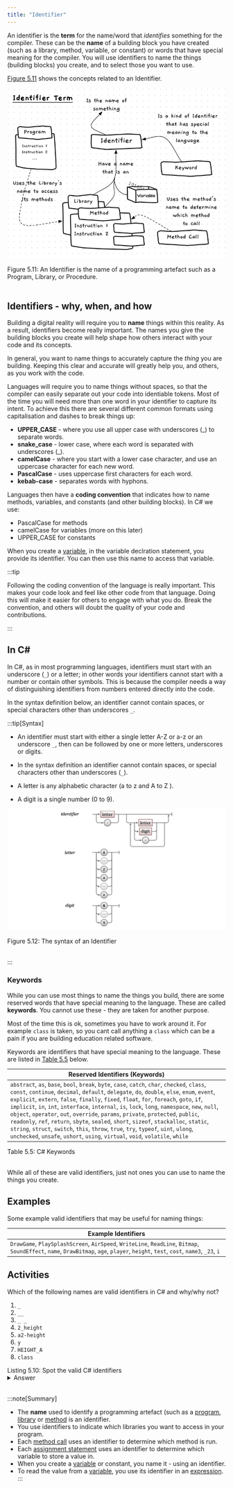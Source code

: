 ```yaml
---
title: "Identifier"
---
```


An identifier is the **term** for the name/word that *identifies* something for the compiler. These can be the **name** of a building block you have created (such as a library, method, variable, or constant) or words that have special meaning for the compiler. You will use identifiers to name the things (building blocks) you create, and to select those you want to use.

[Figure 5.11](#FigureIdentifier) shows the concepts related to an Identifier.

<a id="FigureIdentifier"></a>

![Figure 5.11 An Identifier is the name of a programming artefact such as a Program, Library, or Procedure.](./images/identifier-concept.png "An Identifier is the name of a programming artefact such as a Program, Library, or Procedure.")
<div class="caption"><span class="caption-figure-nbr">Figure 5.11: </span>An Identifier is the name of a programming artefact such as a Program, Library, or Procedure.</div><br/>

## Identifiers - why, when, and how

Building a digital reality will require you to **name** things within this reality. As a result, identifiers become really important. The names you give the building blocks you create will help shape how others interact with your code and its concepts.

In general, you want to name things to accurately capture the *thing* you are building. Keeping this clear and accurate will greatly help you, and others, as you work with the code.

Languages will require you to name things without spaces, so that the compiler can easily separate out your code into identiable tokens. Most of the time you will need more than one word in your identifier to capture its intent. To achieve this there are several different common formats using capitalisation and dashes to break things up:

- **UPPER_CASE** - where you use all upper case with underscores (_) to separate words.
- **snake_case** - lower case, where each word is separated with underscores (_).
- **camelCase** - where you start with a lower case character, and use an uppercase character for each new word.
- **PascalCase** - uses uppercase first characters for each word.
- **kebab-case** - separates words with hyphons.

Languages then have a **coding convention** that indicates how to name methods, variables, and constants (and other building blocks). In C# we use:

- PascalCase for methods
- camelCase for variables (more on this later)
- UPPER_CASE for constants

When you create a [variable](../../../1-sequence-and-data/1-concepts/07-variable), in the variable declration statement, you provide its identifier. You can then use this name to access that variable.

:::tip

Following the coding convention of the language is really important. This makes your code look and feel like other code from that language. Doing this will make it easier for others to engage with what you do. Break the convention, and others will doubt the quality of your code and contributions.

:::

## In C#

In C#, as in most programming languages, identifiers must start with an underscore (`_`) or a letter; in other words your identifiers cannot start with a number or contain other symbols. This is because the compiler needs a way of distinguishing identifiers from numbers entered directly into the code.

In the syntax definition below, an identifier cannot contain spaces, or special characters other than underscores `_`.

:::tip[Syntax]
- An identifier must start with either a single letter A-Z or a-z or an underscore `_`, then can be followed by one or more letters, underscores or digits.

- In the syntax definition an identifier cannot contain spaces, or special characters other than underscores (`_`).
- A letter is any alphabetic character (a to z and A to Z ).
- A digit is a single number (0 to 9).

<a id="FigureIdentifierSyntax"></a>

![Figure 5.12 The syntax of an Identifier.](./images/program-creation/IdentifierSyntax.png "The syntax of an Identifier")
<div class="caption"><span class="caption-figure-nbr">Figure 5.12: </span>The syntax of an Identifier</div><br/>

:::

### Keywords

While you can use most things to name the things you build, there are some reserved words that have special meaning to the language. These are called **keywords**. You cannot use these - they are taken for another purpose.

Most of the time this is ok, sometimes you have to work around it. For example `class` is taken, so you cant call anything a `class` which can be a pain if you are building education related software.

Keywords are identifiers that have special meaning to the language. These are listed in [Table 5.5](#TableKeywords) below.

<a id="TablePermittedOperators"></a>

| Reserved Identifiers (Keywords)  |
|----------------------------------|
| `abstract`, `as`, `base`, `bool`, `break`, `byte`, `case`, `catch`, `char`, `checked`, `class`, `const`, `continue`, `decimal`, `default`, `delegate`, `do`, `double`, `else`, `enum`, `event`, `explicit`, `extern`, `false`, `finally`, `fixed`, `float`, `for`, `foreach`, `goto`, `if`, `implicit`, `in`, `int`, `interface`, `internal`, `is`, `lock`, `long`, `namespace`, `new`, `null`, `object`, `operator`, `out`, `override`, `params`, `private`, `protected`, `public`, `readonly`, `ref`, `return`, `sbyte`, `sealed`, `short`, `sizeof`, `stackalloc`, `static`, `string`, `struct`, `switch`, `this`, `throw`, `true`, `try`, `typeof`, `uint`, `ulong`, `unchecked`, `unsafe`, `ushort`, `using`, `virtual`, `void`, `volatile`, `while` |

<div class="caption"><span class="caption-figure-nbr">Table 5.5: </span> C# Keywords</div><br/>

While all of these are valid identifiers, just not ones you can use to name the things you create.

## Examples

Some example valid identifiers that may be useful for naming things:

| Example Identifiers |
|----------------------------------|
| `DrawGame`, `PlaySplashScreen`, `AirSpeed`, `WriteLine`, `ReadLine`, `Bitmap`, `SoundEffect`, `name`, `DrawBitmap`, `age`, `player`, `height`, `test`, `cost`, `name3`, `_23`, `i`

## Activities

Which of the following names are valid identifiers in C# and why/why not?

1. `_`
2. `__`
3. `_ _`
4. `2_height`
5. `a2-height`
6. `y`
7. `HEIGHT_A`
8. `class`

<div class="caption"><span class="caption-figure-nbr">Listing 5.10: </span>Spot the valid C# identifiers</div>
<details class="review">
  <summary role="button">Answer</summary>
  <ul>
    <li><strong>Line 1: </strong>A single underscore is a valid ientifier</code></li>
    <li><strong>Line 2: </strong>Two consecutive underscores are a valid identifier</li>
    <li><strong>Line 3: </strong>This identifier is invalid because it contains spaces</li>
    <li><strong>Line 4: </strong>This identifier is invalid because it begins with a digit.</li>
    <li><strong>Line 5: </strong>This identifier is invalid because it contains a hyphen.</li>
    <li><strong>Line 6: </strong>A single character is a valid identifier</li>
    <li><strong>Line 7: </strong>This is a valid identifier because it begins with a letter and contains only letters and underscores (all valid)</li>
    <li><strong>Line 8: </strong>This is a valid identifier, but you cannot use it to name anything you create as it is a keyword.</li>
  </ul>
</details>
</span>
<br>

:::note[Summary]

- The **name** used to identify a programming artefact (such as a [program](#program), [library](#library) or [method](../../../1-sequence-and-data/1-concepts/02-method) is an identifier.
- You use identifiers to indicate which libraries you want to access in your program.
- Each [method call](../../../1-sequence-and-data/1-concepts/03-method-call) uses an identifier to determine which method is run.
- Each [assignment statement](../../../1-sequence-and-data/1-concepts/08-assignment-statement) uses an identifier to determine which variable to store a value in.
- When you create a [variable](../../../1-sequence-and-data/1-concepts/07-variable) or constant, you name it - using an identifier.
- To read the value from a [variable](../../../1-sequence-and-data/1-concepts/07-variable), you use its identifier in an [expression](../../../1-sequence-and-data/1-concepts/04-expression).
:::


